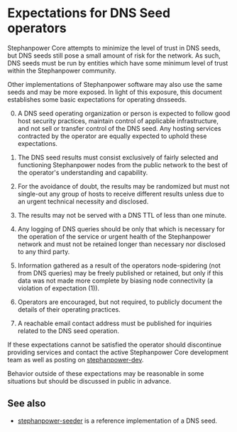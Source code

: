 Expectations for DNS Seed operators
====================================

Stephanpower Core attempts to minimize the level of trust in DNS seeds,
but DNS seeds still pose a small amount of risk for the network.
As such, DNS seeds must be run by entities which have some minimum
level of trust within the Stephanpower community.

Other implementations of Stephanpower software may also use the same
seeds and may be more exposed. In light of this exposure, this
document establishes some basic expectations for operating dnsseeds.

0. A DNS seed operating organization or person is expected to follow good
host security practices, maintain control of applicable infrastructure,
and not sell or transfer control of the DNS seed. Any hosting services
contracted by the operator are equally expected to uphold these expectations.

1. The DNS seed results must consist exclusively of fairly selected and
functioning Stephanpower nodes from the public network to the best of the
operator's understanding and capability.

2. For the avoidance of doubt, the results may be randomized but must not
single-out any group of hosts to receive different results unless due to an
urgent technical necessity and disclosed.

3. The results may not be served with a DNS TTL of less than one minute.

4. Any logging of DNS queries should be only that which is necessary
for the operation of the service or urgent health of the Stephanpower
network and must not be retained longer than necessary nor disclosed
to any third party.

5. Information gathered as a result of the operators node-spidering
(not from DNS queries) may be freely published or retained, but only
if this data was not made more complete by biasing node connectivity
(a violation of expectation (1)).

6. Operators are encouraged, but not required, to publicly document the
details of their operating practices.

7. A reachable email contact address must be published for inquiries
related to the DNS seed operation.

If these expectations cannot be satisfied the operator should
discontinue providing services and contact the active Stephanpower
Core development team as well as posting on
[stephanpower-dev](https://groups.google.com/forum/#!forum/stephanpower-dev).

Behavior outside of these expectations may be reasonable in some
situations but should be discussed in public in advance.

See also
----------
- [stephanpower-seeder](https://github.com/pooler/stephanpower-seeder) is a reference implementation of a DNS seed.
